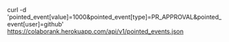 
curl -d 'pointed_event[value]=1000&pointed_event[type]=PR_APPROVAL&pointed_event[user]=github' https://colaborank.herokuapp.com/api/v1/pointed_events.json

